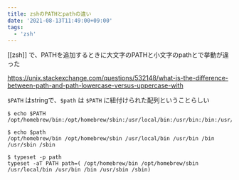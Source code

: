 ```yaml
---
title: zshのPATHとpathの違い
date: '2021-08-13T11:49:00+09:00'
tags:
  - 'zsh'
---
```


[[zsh]] で、PATHを追加するときに大文字のPATHと小文字のpathとで挙動が違った

<https://unix.stackexchange.com/questions/532148/what-is-the-difference-between-path-and-path-lowercase-versus-uppercase-with>

`$PATH` はstringで、`$path` は `$PATH` に紐付けられた配列ということらしい

```shell
$ echo $PATH
/opt/homebrew/bin:/opt/homebrew/sbin:/usr/local/bin:/usr/bin:/bin:/usr/sbin:/sbin

$ echo $path
/opt/homebrew/bin /opt/homebrew/sbin /usr/local/bin /usr/bin /bin /usr/sbin /sbin

$ typeset -p path
typeset -aT PATH path=( /opt/homebrew/bin /opt/homebrew/sbin /usr/local/bin /usr/bin /bin /usr/sbin /sbin)
```
